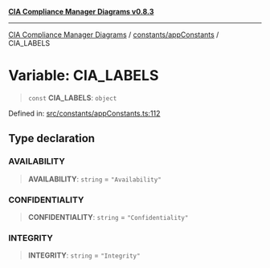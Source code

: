 [**CIA Compliance Manager Diagrams v0.8.3**](../../../README.md)

***

[CIA Compliance Manager Diagrams](../../../modules.md) / [constants/appConstants](../README.md) / CIA\_LABELS

# Variable: CIA\_LABELS

> `const` **CIA\_LABELS**: `object`

Defined in: [src/constants/appConstants.ts:112](https://github.com/Hack23/cia-compliance-manager/blob/368d5a1330a94df78d48c65d28962bd0f7cab363/src/constants/appConstants.ts#L112)

## Type declaration

### AVAILABILITY

> **AVAILABILITY**: `string` = `"Availability"`

### CONFIDENTIALITY

> **CONFIDENTIALITY**: `string` = `"Confidentiality"`

### INTEGRITY

> **INTEGRITY**: `string` = `"Integrity"`
